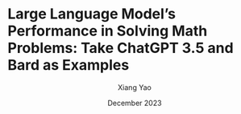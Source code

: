 # Large Language Model’s Performance in Solving Math Problems: Take ChatGPT 3.5 and Bard as Examples
<p align="center"> Xiang Yao </p>
<p align="center"> December 2023 </p>
